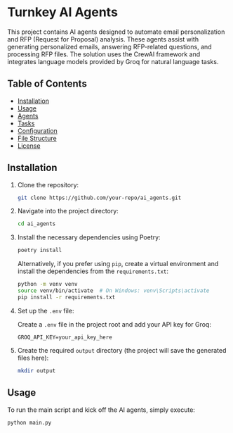 # Turnkey AI Agents

This project contains AI agents designed to automate email personalization and RFP (Request for Proposal) analysis. These agents assist with generating personalized emails, answering RFP-related questions, and processing RFP files. The solution uses the CrewAI framework and integrates language models provided by Groq for natural language tasks.

## Table of Contents
- [Installation](#installation)
- [Usage](#usage)
- [Agents](#agents)
- [Tasks](#tasks)
- [Configuration](#configuration)
- [File Structure](#file-structure)
- [License](#license)

## Installation

1. Clone the repository:

    ```bash
    git clone https://github.com/your-repo/ai_agents.git
    ```

2. Navigate into the project directory:

    ```bash
    cd ai_agents
    ```

3. Install the necessary dependencies using Poetry:

    ```bash
    poetry install
    ```

    Alternatively, if you prefer using `pip`, create a virtual environment and install the dependencies from the `requirements.txt`:

    ```bash
    python -m venv venv
    source venv/bin/activate  # On Windows: venv\Scripts\activate
    pip install -r requirements.txt
    ```

4. Set up the `.env` file:

    Create a `.env` file in the project root and add your API key for Groq:

    ```
    GROQ_API_KEY=your_api_key_here
    ```

5. Create the required `output` directory (the project will save the generated files here):

    ```bash
    mkdir output
    ```

## Usage

To run the main script and kick off the AI agents, simply execute:

```bash
python main.py
